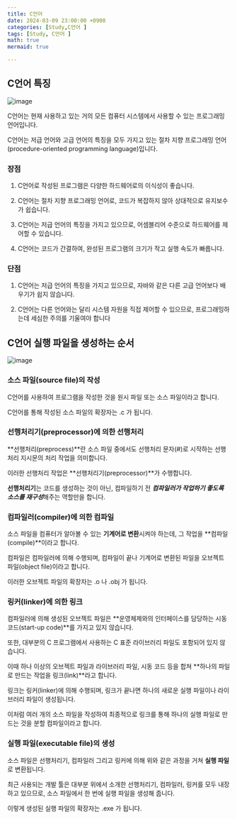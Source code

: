 ```yaml
---
title: C언어
date: 2024-03-09 23:00:00 +0900
categories: [Study,C언어 ]
tags: [Study, C언어 ]
math: true
mermaid: true

---
```


## **C언어 특징**

![image](https://github.com/ararp1006/mainProject/assets/130068083/b99bcb99-8fa1-4e8f-bcc0-06c4127449d7)

C언어는 현재 사용하고 있는 거의 모든 컴퓨터 시스템에서 사용할 수 있는 프로그래밍 언어입니다.

C언어는 저급 언어와 고급 언어의 특징을 모두 가지고 있는 절차 지향 프로그래밍 언어(procedure-oriented programming language)입니다.



### **장점**

1. C언어로 작성된 프로그램은 다양한 하드웨어로의 이식성이 좋습니다.

2. C언어는 절차 지향 프로그래밍 언어로, 코드가 복잡하지 않아 상대적으로 유지보수가 쉽습니다.

3. C언어는 저급 언어의 특징을 가지고 있으므로, 어셈블리어 수준으로 하드웨어를 제어할 수 있습니다.

4. C언어는 코드가 간결하여, 완성된 프로그램의 크기가 작고 실행 속도가 빠릅니다.



### **단점**

1. C언어는 저급 언어의 특징을 가지고 있으므로, 자바와 같은 다른 고급 언어보다 배우기가 쉽지 않습니다.

2. C언어는 다른 언어와는 달리 시스템 자원을 직접 제어할 수 있으므로, 프로그래밍하는데 세심한 주의를 기울여야 합니다



## **C언어 실행 파일을 생성하는 순서**

![image](https://github.com/ararp1006/mainProject/assets/130068083/28217dbd-01cb-4f79-8152-e2d6abdb0244)


### **소스 파일(source file)의 작성**


C언어를 사용하여 프로그램을 작성한 것을 원시 파일 또는 소스 파일이라고 합니다.

C언어를 통해 작성된 소스 파일의 확장자는 .c 가 됩니다.


### **선행처리기(preprocessor)에 의한 선행처리**

**선행처리(preprocess)**란 소스 파일 중에서도 선행처리 문자(#)로 시작하는 선행처리 지시문의 처리 작업을 의미합니다.

이러한 선행처리 작업은 **선행처리기(preprocessor)**가 수행합니다.

**선행처리기**는 코드를 생성하는 것이 아닌, 컴파일하기 전 ***컴파일러가 작업하기 좋도록 소스를 재구성***해주는 역할만을 합니다.


### **컴파일러(compiler)에 의한 컴파일**

소스 파일을 컴퓨터가 알아볼 수 있는 **기계어로 변환**시켜야 하는데, 그 작업을 **컴파일(compile)**이라고 합니다.

컴파일은 컴파일러에 의해 수행되며, 컴파일이 끝나 기계어로 변환된 파일을 오브젝트 파일(object file)이라고 합니다.

이러한 오브젝트 파일의 확장자는 .o 나 .obj 가 됩니다.


### **링커(linker)에 의한 링크**

컴파일러에 의해 생성된 오브젝트 파일은 **운영체제와의 인터페이스를 담당하는 시동 코드(start-up code)**를 가지고 있지 않습니다.

또한, 대부분의 C 프로그램에서 사용하는 C 표준 라이브러리 파일도 포함되어 있지 않습니다.

이때 하나 이상의 오브젝트 파일과 라이브러리 파일, 시동 코드 등을 합쳐 **하나의 파일로 만드는 작업을 링크(link)**라고 합니다.

링크는 링커(linker)에 의해 수행되며, 링크가 끝나면 하나의 새로운 실행 파일이나 라이브러리 파일이 생성됩니다.

이처럼 여러 개의 소스 파일을 작성하여 최종적으로 링크를 통해 하나의 실행 파일로 만드는 것을 분할 컴파일이라고 합니다.


### **실행 파일(executable file)의 생성**

소스 파일은 선행처리기, 컴파일러 그리고 링커에 의해 위와 같은 과정을 거쳐 **실행 파일**로 변환됩니다.

최근 사용되는 개발 툴은 대부분 위에서 소개한 선행처리기, 컴파일러, 링커를 모두 내장하고 있으므로, 소스 파일에서 한 번에 실행 파일을 생성해 줍니다.

이렇게 생성된 실행 파일의 확장자는 .exe 가 됩니다.